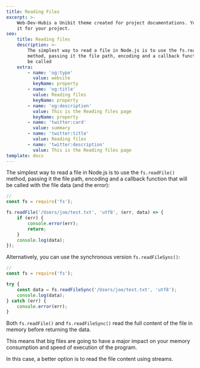 ```yaml
---
title: Reading Files
excerpt: >-
    Web-Dev-Hubis a Unibit theme created for project documentations. You can use
    it for your project.
seo:
    title: Reading files
    description: >-
        The simplest way to read a file in Node.js is to use the fs.readFile()
        method, passing it the file path, encoding and a callback function that will
        be called
    extra:
        - name: 'og:type'
          value: website
          keyName: property
        - name: 'og:title'
          value: Reading files
          keyName: property
        - name: 'og:description'
          value: This is the Reading files page
          keyName: property
        - name: 'twitter:card'
          value: summary
        - name: 'twitter:title'
          value: Reading files
        - name: 'twitter:description'
          value: This is the Reading files page
template: docs
---
```



The simplest way to read a file in Node.js is to use the `fs.readFile()` method, passing it the file path, encoding and a callback function that will be called with the file data (and the error):

```js
//
const fs = require('fs');

fs.readFile('/Users/joe/test.txt', 'utf8', (err, data) => {
    if (err) {
        console.error(err);
        return;
    }
    console.log(data);
});
```

Alternatively, you can use the synchronous version `fs.readFileSync()`:

```js
//
const fs = require('fs');

try {
    const data = fs.readFileSync('/Users/joe/test.txt', 'utf8');
    console.log(data);
} catch (err) {
    console.error(err);
}
```

Both `fs.readFile()` and `fs.readFileSync()` read the full content of the file in memory before returning the data.

This means that big files are going to have a major impact on your memory consumption and speed of execution of the program.

In this case, a better option is to read the file content using streams.
